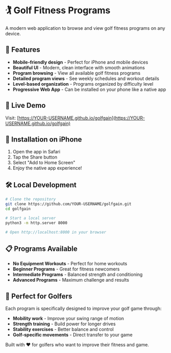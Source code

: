 # 🏌️ Golf Fitness Programs

A modern web application to browse and view golf fitness programs on any device.

## 🌟 Features

- **Mobile-friendly design** - Perfect for iPhone and mobile devices
- **Beautiful UI** - Modern, clean interface with smooth animations
- **Program browsing** - View all available golf fitness programs
- **Detailed program views** - See weekly schedules and workout details
- **Level-based organization** - Programs organized by difficulty level
- **Progressive Web App** - Can be installed on your phone like a native app

## 🚀 Live Demo

Visit: [https://YOUR-USERNAME.github.io/golfgain](https://YOUR-USERNAME.github.io/golfgain)

## 📱 Installation on iPhone

1. Open the app in Safari
2. Tap the Share button
3. Select "Add to Home Screen"
4. Enjoy the native app experience!

## 🛠️ Local Development

```bash
# Clone the repository
git clone https://github.com/YOUR-USERNAME/golfgain.git
cd golfgain

# Start a local server
python3 -m http.server 8000

# Open http://localhost:8000 in your browser
```

## 📋 Programs Available

- **No Equipment Workouts** - Perfect for home workouts
- **Beginner Programs** - Great for fitness newcomers
- **Intermediate Programs** - Balanced strength and conditioning
- **Advanced Programs** - Maximum challenge and results

## 🎯 Perfect for Golfers

Each program is specifically designed to improve your golf game through:
- **Mobility work** - Improve your swing range of motion
- **Strength training** - Build power for longer drives
- **Stability exercises** - Better balance and control
- **Golf-specific movements** - Direct transfer to your game

Built with ❤️ for golfers who want to improve their fitness and game. 